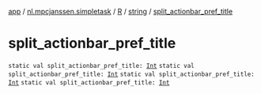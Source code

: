 [app](../../../index.md) / [nl.mpcjanssen.simpletask](../../index.md) / [R](../index.md) / [string](index.md) / [split_actionbar_pref_title](.)

# split_actionbar_pref_title

`static val split_actionbar_pref_title: `[`Int`](https://kotlinlang.org/api/latest/jvm/stdlib/kotlin/-int/index.html)
`static val split_actionbar_pref_title: `[`Int`](https://kotlinlang.org/api/latest/jvm/stdlib/kotlin/-int/index.html)
`static val split_actionbar_pref_title: `[`Int`](https://kotlinlang.org/api/latest/jvm/stdlib/kotlin/-int/index.html)
`static val split_actionbar_pref_title: `[`Int`](https://kotlinlang.org/api/latest/jvm/stdlib/kotlin/-int/index.html)